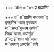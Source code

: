 +++
title = "०५ प्र ब्रह्माणि"

+++
प्र᳓ ब्र᳓ह्माणि नभाकव᳓द्  
इन्द्राग्नि᳓भ्याम् इरज्यत  
या᳓ सप्त᳓बुध्नम् अर्णवं᳓  
जिह्म᳓बारम् अपोर्णुत᳓  
इ᳓न्द्र ई᳓शान ओ᳓जसा  
न᳓भन्ताम् अन्यके᳓ समे